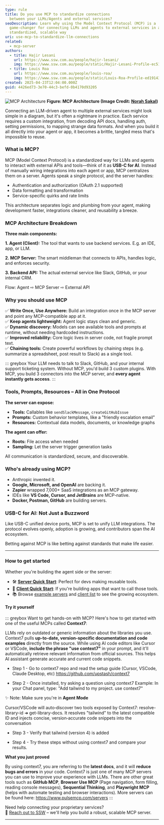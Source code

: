 ```yaml
---
type: rule
title: Do you use MCP to standardize connections
  between your LLMs/Agents and external services?
seoDescription: Learn why using the Model Context Protocol (MCP) is a
  game-changer for connecting LLMs and agents to external services in a
  standardized, scalable way
uri: use-mcp-to-standardize-llm-connections
related:
  - mcp-server
authors:
  - title: Hajir Lesani
    url: https://www.ssw.com.au/people/hajir-lesani/
    img: https://www.ssw.com.au/people/static/Hajir-Lesani-Profile-ec51b567a8fa713a30f7b55a89bed440.jpg
  - title: Louis Roa
    url: https://www.ssw.com.au/people/louis-roa/
    img: https://www.ssw.com.au/people/static/Louis-Roa-Profile-ed19143ab4c27c8c7a4f5ef049ee0c3b.jpg
created: 2025-04-23T12:04:00.000Z
guid: 4426ed73-3e70-44c3-befd-0b4170d93205
---
```


![](mcp.png "MCP Architecture")
**Figure: MCP Architecture (Image Credit: [Norah Sakal](https://www.linkedin.com/in/norah-klintberg-sakal/))**

Connecting an LLM-driven agent to multiple external services might look simple in a diagram, but it's often a nightmare in practice. Each service requires a custom integration, from decoding API docs, handling auth, setting permissions, to mapping strange data formats. And when you build it all directly into your agent or app, it becomes a brittle, tangled mess that's impossible to reuse.

<!--endintro-->

### What is MCP?

MCP (Model Context Protocol) is a standardized way for LLMs and agents to interact with external APIs and tools—think of it as **USB-C for AI**. Instead of manually wiring integrations into each agent or app, MCP centralizes them on a server. Agents speak a single protocol, and the server handles:

- Authentication and authorization (OAuth 2.1 supported)
- Data formatting and transformation
- Service-specific quirks and rate limits

This architecture separates logic and plumbing from your agent, making development faster, integrations cleaner, and reusability a breeze.

### MCP Architecture Breakdown

**Three main components:**

**1. Agent (Client):** The tool that wants to use backend services. E.g. an IDE, app, or LLM.

**2. MCP Server:** The smart middleman that connects to APIs, handles logic, and enforces security.

**3. Backend API:** The actual external service like Slack, GitHub, or your internal CRM.

Flow: Agent ⇨ MCP Server ⇨ External API

### Why you should use MCP

✅ **Write Once, Use Anywhere:** Build an integration once in the MCP server and point any MCP-compatible app at it.\
✅ **Keep agents lightweight:** Agent logic stays clean and generic.\
✅ **Dynamic discovery:** Models can see available tools and prompts at runtime, without needing hardcoded instructions.\
✅ **Improved reliability:** Core logic lives in server code, not fragile prompt text.\
✅ **Chaining tools:** Create powerful workflows by chaining steps (e.g. summarize a spreadsheet, post result to Slack) as a single tool.

::: greybox
Your LLM needs to talk to Slack, GitHub, and your internal support ticketing system. Without MCP, you'd build 3 custom plugins. With MCP, you build 3 connectors into the MCP server, and **every agent instantly gets access**.
:::

### Tools, Prompts, Resources – All in One Protocol

**The server can expose:**

- **Tools:** Callables like `sendSlackMessage`, `createGitHubIssue`
- **Prompts:** Custom behavior templates, like a "friendly escalation email"
- **Resources:** Contextual data models, documents, or knowledge graphs

**The agent can offer:**

- **Roots:** File access when needed
- **Sampling:** Let the server trigger generation tasks

All communication is standardized, secure, and discoverable.

### Who's already using MCP?

- Anthropic invented it.
- **Google, Microsoft, and OpenAI** are backing it.
- **Zapier** wrapped 7,000+ SaaS integrations as an MCP gateway.
- IDEs like **VS Code, Cursor, and JetBrains** are MCP-native.
- **Docker, Postman, GitHub** are building servers.

### USB-C for AI: Not Just a Buzzword

Like USB-C unified device ports, MCP is set to unify LLM integrations. The protocol evolves openly, adoption is growing, and contributors span the AI ecosystem.

Betting against MCP is like betting against standards that make life easier.

---

### How to get started

Whether you're building the agent side or the server:

- 🛠️ **[Server Quick Start](https://modelcontextprotocol.io/quickstart/server)**: Perfect for devs making reusable tools.
- 🧠 **[Client Quick Start](https://modelcontextprotocol.io/quickstart/client)**: If you're building apps that want to call those tools.
- 📚 Browse [example servers](https://modelcontextprotocol.io/examples) and [client list](https://modelcontextprotocol.io/clients) to see the growing ecosystem.

#### Try it yourself

::: greybox
Want to get hands-on with MCP? Here's how to get started with one of the useful MCPs called **Context7**:

LLMs rely on outdated or generic information about the libraries you use. Context7 pulls **up-to-date, version-specific documentation and code examples** directly from the source.
While using AI code editors like Cursor or VSCode, **include the phrase "use context7"** in your prompt, and it'll automatically retrieve relevant information from official sources. This helps AI assistant generate accurate and current code snippets.

- Step 1 - Go to context7 repo and read the setup guide (Cursor, VSCode, Claude Desktop, etc)
  <https://github.com/upstash/context7>

- Step 2 - Once installed, try asking a question using context7
  Example: In your Chat panel, type: "Add tailwind to my project. use context7"

✨ Note: Make sure you're in **Agent Mode**

Cursor/VSCode will auto‑discover two tools exposed by Context7: resolve-library-id ➜ get-library-docs. It resolves "tailwind" to the latest compatible ID and injects concise, version‑accurate code snippets into the conversation

- Step 3 - Verify that tailwind (version 4) is added

- Step 4 - Try these steps without using context7 and compare your results.

**What you just proved**

By using context7, you are referring to the **latest docs**, and it will **reduce bugs and errors** in your code.
Context7 is just one of many MCP servers you can use to improve your experience with LLMs. There are other great tools such as **GitHub MCP**, **Browser Use MCP** (Page navigation, form filling, reading console messages), **Sequential Thinking**, and **Playwright MCP** (helps with automate testing and browser interactions).
More servers can be found here: <https://www.pulsemcp.com/servers>
:::

Need help connecting your proprietary services?  
📩 [Reach out to SSW](https://www.ssw.com.au/contact-us) – we'll help you build a robust, scalable MCP server.

---
